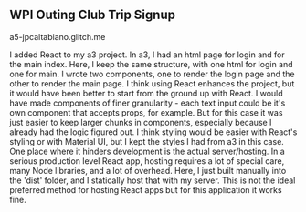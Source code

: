 ## WPI Outing Club Trip Signup

a5-jpcaltabiano.glitch.me

I added React to my a3 project. In a3, I had an html page for login and for the main index. Here, I keep the same structure, with one html for login and one for main. I wrote two components, one to render the login page and the other to render the main page. I think using React enhances the project, but it would have been better to start from the ground up with React. I would have made components of finer granularity - each text input could be it's own component that accepts props, for example. But for this case it was just easier to keep larger chunks in components, especially because I already had the logic figured out. I think styling would be easier with React's styling or with Material UI, but I kept the styles I had from a3 in this case. One place where it hinders development is the actual server/hosting. In a serious production level React app, hosting requires a lot of special care, many Node libraries, and a lot of overhead. Here, I just built manually into the 'dist' folder, and I statically host that with my server. This is not the ideal preferred method for hosting React apps but for this application it works fine.